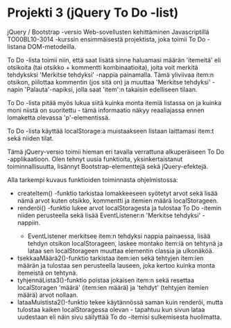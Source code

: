 # Projekti 3 (jQuery To Do -list)
 jQuery / Bootstrap -versio Web-sovellusten kehittäminen Javascriptillä TO00BL10-3014 -kurssin ensimmäisestä projektista, joka toimii To Do -listana DOM-metodeilla.

To Do -lista toimii niin, että saat lisätä sinne haluamasi määrän 'itemeitä' eli otsikoita (tai otsikko + kommentti kombinaatioita), joita voit merkitä tehdyksksi 'Merkitse tehdyksi' -nappia painamalla. Tämä yliviivaa item:n otsikon, piilottaa kommentin (jos sitä on) ja muuttaa 'Merkitse tehdyksi' -napin 'Palauta'-napiksi, jolla saat 'item':n takaisin edelliseen tilaan. 

To Do -lista pitää myös lukua siitä kuinka monta itemiä listassa on ja kuinka moni niistä on suoritettu - tämä informaatio näkyy reaaliajassa ennen lomaketta olevassa 'p'-elementissä.
 
To Do -lista käyttää localStorage:a muistaakseen listaan laittamasi item:t sekä niiden tilat.
 
Tämä jQuery-versio toimii hieman eri tavalla verrattuna alkuperäiseen To Do -applikaatioon. Olen tehnyt uusia funktioita, yksinkertaistanut toiminnallisuutta, lisännyt Bootstrap-elementtejä sekä jQuery-efektejä.

Alla tarkempi kuvaus funktioiden toiminnasta ohjelmistossa:
 <ul>
 <li>createItem() -funktio tarkistaa lomakkeeseen syötetyt arvot sekä lisää nämä arvot kuten otsikko, kommentti ja itemien määrä localStorageen.<br></li>
 <li>renderöi() -funktio lukee arvot localStoragesta ja tulostaa To Do -itemin niiden perusteella sekä lisää EventListener:n 'Merkitse tehdyksi' -nappiin.</li>
    <ul><li> EventListener merkitsee item:n tehdyksi nappia painaessa, lisää tehdyn otsikon localStorageen, laskee montako item:iä on tehtynä ja lataa sen localStorageen    muuttaa elementin classia ja ulkonäköä.</li></ul>
 <li>tsekkaaMäärä2()-funktio tarkistaa item:ien sekä tehtyjen item:ien määrän ja tulostaa sen perusteella lauseen, joka kertoo kuinka monta itemeistä on tehtynä.</li>
 <li>tyhjennäLista3()-funktio poistaa jokaisen item:n sekä resettaa localStoragen 'määrä' (item:ien määrä) ja 'tehdyt' (tehtyjen itemien määrä) arvot nollaan.</li>
 <li>lataaMuistista2()-funktio tekee käytännössä saman kuin renderöi, mutta tulostaa kaiken localStoragessa olevan - tapahtuu kun sivun lataa uudestaan eli näin sivu säilyttää To do -itemisi sulkemisesta huolimatta.</li>
 </ul>
 
